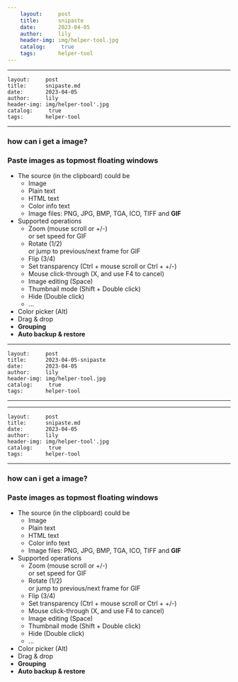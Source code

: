 ```yaml
---
    layout:     post
    title:      snipaste
    date:       2023-04-05
    author:     lily
    header-img: img/helper-tool.jpg
    catalog: 	 true
    tags:       helper-tool
---
```


---
    layout:     post
    title:      snipaste.md
    date:       2023-04-05
    author:     lily
    header-img: img/helper-tool'.jpg
    catalog: 	 true
    tags:       helper-tool
---

<a name="i3dzb"></a>
### how can i get a image?

<a name="RDONa"></a>
### Paste images as topmost floating windows

- The source (in the clipboard) could be
   - Image
   - Plain text
   - HTML text
   - Color info text
   - Image files: PNG, JPG, BMP, TGA, ICO, TIFF and **GIF**
- Supported operations
   - Zoom (mouse scroll or +/-)<br />or set speed for GIF
   - Rotate (1/2)<br />or jump to previous/next frame for GIF
   - Flip (3/4)
   - Set transparency (Ctrl + mouse scroll or Ctrl + +/-)
   - Mouse click-through (X, and use F4 to cancel)
   - Image editing (Space)
   - Thumbnail mode (Shift + Double click)
   - Hide (Double click)
   - ...
- Color picker (Alt)
- Drag & drop
- **Grouping**
- **Auto backup & restore**
---
    layout:     post
    title:      2023-04-05-snipaste
    date:       2023-04-05
    author:     lily
    header-img: img/helper-tool.jpg
    catalog: 	 true
    tags:       helper-tool
---

---
    layout:     post
    title:      snipaste.md
    date:       2023-04-05
    author:     lily
    header-img: img/helper-tool'.jpg
    catalog: 	 true
    tags:       helper-tool
---

<a name="i3dzb"></a>
### how can i get a image?

<a name="RDONa"></a>
### Paste images as topmost floating windows

- The source (in the clipboard) could be
   - Image
   - Plain text
   - HTML text
   - Color info text
   - Image files: PNG, JPG, BMP, TGA, ICO, TIFF and **GIF**
- Supported operations
   - Zoom (mouse scroll or +/-)<br />or set speed for GIF
   - Rotate (1/2)<br />or jump to previous/next frame for GIF
   - Flip (3/4)
   - Set transparency (Ctrl + mouse scroll or Ctrl + +/-)
   - Mouse click-through (X, and use F4 to cancel)
   - Image editing (Space)
   - Thumbnail mode (Shift + Double click)
   - Hide (Double click)
   - ...
- Color picker (Alt)
- Drag & drop
- **Grouping**
- **Auto backup & restore**
